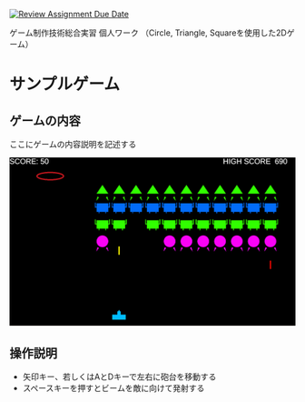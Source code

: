[![Review Assignment Due Date](https://classroom.github.com/assets/deadline-readme-button-22041afd0340ce965d47ae6ef1cefeee28c7c493a6346c4f15d667ab976d596c.svg)](https://classroom.github.com/a/l0taWXbI)

ゲーム制作技術総合実習 個人ワーク
（Circle, Triangle, Squareを使用した2Dゲーム）

# サンプルゲーム

## ゲームの内容
ここにゲームの内容説明を記述する

![画面イメージ](docs/images/game_image01.png)

## 操作説明
- 矢印キー、若しくはAとDキーで左右に砲台を移動する
- スペースキーを押すとビームを敵に向けて発射する

